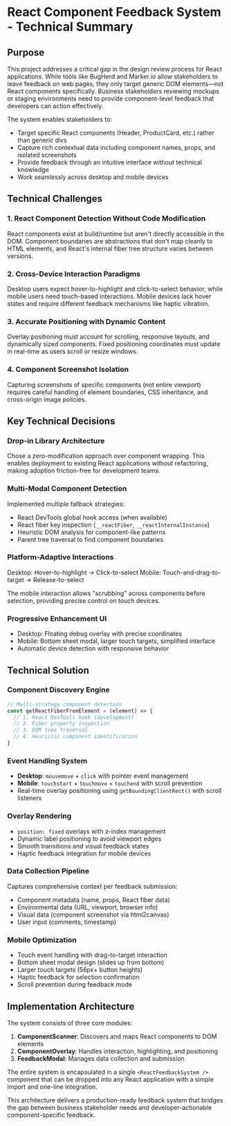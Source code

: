 # React Component Feedback System - Technical Summary

## Purpose

This project addresses a critical gap in the design review process for React applications. While tools like BugHerd and Marker.io allow stakeholders to leave feedback on web pages, they only target generic DOM elements—not React components specifically. Business stakeholders reviewing mockups or staging environments need to provide component-level feedback that developers can action effectively.

The system enables stakeholders to:
- Target specific React components (Header, ProductCard, etc.) rather than generic divs
- Capture rich contextual data including component names, props, and isolated screenshots
- Provide feedback through an intuitive interface without technical knowledge
- Work seamlessly across desktop and mobile devices

## Technical Challenges

### 1. **React Component Detection Without Code Modification**
React components exist at build/runtime but aren't directly accessible in the DOM. Component boundaries are abstractions that don't map cleanly to HTML elements, and React's internal fiber tree structure varies between versions.

### 2. **Cross-Device Interaction Paradigms**
Desktop users expect hover-to-highlight and click-to-select behavior, while mobile users need touch-based interactions. Mobile devices lack hover states and require different feedback mechanisms like haptic vibration.

### 3. **Accurate Positioning with Dynamic Content**
Overlay positioning must account for scrolling, responsive layouts, and dynamically sized components. Fixed positioning coordinates must update in real-time as users scroll or resize windows.

### 4. **Component Screenshot Isolation**
Capturing screenshots of specific components (not entire viewport) requires careful handling of element boundaries, CSS inheritance, and cross-origin image policies.

## Key Technical Decisions

### **Drop-in Library Architecture**
Chose a zero-modification approach over component wrapping. This enables deployment to existing React applications without refactoring, making adoption friction-free for development teams.

### **Multi-Modal Component Detection**
Implemented multiple fallback strategies:
- React DevTools global hook access (when available)
- React fiber key inspection (`__reactFiber`, `__reactInternalInstance`)
- Heuristic DOM analysis for component-like patterns
- Parent tree traversal to find component boundaries

### **Platform-Adaptive Interactions**
Desktop: Hover-to-highlight → Click-to-select
Mobile: Touch-and-drag-to-target → Release-to-select

The mobile interaction allows "scrubbing" across components before selection, providing precise control on touch devices.

### **Progressive Enhancement UI**
- Desktop: Floating debug overlay with precise coordinates
- Mobile: Bottom sheet modal, larger touch targets, simplified interface
- Automatic device detection with responsive behavior

## Technical Solution

### **Component Discovery Engine**
```javascript
// Multi-strategy component detection
const getReactFiberFromElement = (element) => {
  // 1. React DevTools hook (development)
  // 2. Fiber property inspection
  // 3. DOM tree traversal
  // 4. Heuristic component identification
}
```

### **Event Handling System**
- **Desktop**: `mousemove` + `click` with pointer event management
- **Mobile**: `touchstart` + `touchmove` + `touchend` with scroll prevention
- Real-time overlay positioning using `getBoundingClientRect()` with scroll listeners

### **Overlay Rendering**
- `position: fixed` overlays with z-index management
- Dynamic label positioning to avoid viewport edges
- Smooth transitions and visual feedback states
- Haptic feedback integration for mobile devices

### **Data Collection Pipeline**
Captures comprehensive context per feedback submission:
- Component metadata (name, props, React fiber data)
- Environmental data (URL, viewport, browser info)
- Visual data (component screenshot via html2canvas)
- User input (comments, timestamp)

### **Mobile Optimization**
- Touch event handling with drag-to-target interaction
- Bottom sheet modal design (slides up from bottom)
- Larger touch targets (56px+ button heights)
- Haptic feedback for selection confirmation
- Scroll prevention during feedback mode

## Implementation Architecture

The system consists of three core modules:

1. **ComponentScanner**: Discovers and maps React components to DOM elements
2. **ComponentOverlay**: Handles interaction, highlighting, and positioning
3. **FeedbackModal**: Manages data collection and submission

The entire system is encapsulated in a single `<ReactFeedbackSystem />` component that can be dropped into any React application with a simple import and one-line integration.

This architecture delivers a production-ready feedback system that bridges the gap between business stakeholder needs and developer-actionable component-specific feedback.